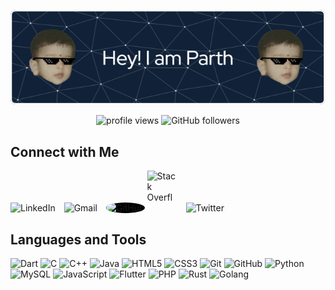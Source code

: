 <!-- Banner -->
<p align="center">
  <img src="https://github.com/sparth292/banner-img/blob/main/githubHeader.png" alt="GitHub Banner" />
</p>

<p align="center">
  <img src="https://komarev.com/ghpvc/?username=sparth292&label=Profile%20views&color=0e75b6&style=flat" alt="profile views" />
  <img src="https://img.shields.io/github/followers/sparth292?label=Followers&style=social" alt="GitHub followers" />
</p>




##  Connect with Me

<p align="left">
  <a href="https://www.linkedin.com/in/parthsalunke/" target="_blank" style="text-decoration: none;">
    <img src="https://img.icons8.com/color/48/000000/linkedin.png" alt="LinkedIn" style="display:inline-block; margin-right:10px;"/>
  </a>
  <a href="mailto:parth.salunke@somaiya.edu" target="_blank" style="text-decoration: none;">
    <img src="https://img.icons8.com/color/48/000000/gmail.png" alt="Gmail" style="display:inline-block; margin-right:10px;"/>
  </a>
  <a href="https://github.com/sparth292" target="_blank" style="text-decoration: none;">
    <img src="https://img.icons8.com/ios-glyphs/48/ffffff/github.png" alt="GitHub" style="display:inline-block; background-color:black; border-radius:50%;"/>
  </a>
  <a href="https://stackoverflow.com/users/30311240/parth-salunke" target="_blank" style="text-decoration: none;">
  <img src="https://cdn.jsdelivr.net/gh/devicons/devicon/icons/stackoverflow/stackoverflow-original.svg" alt="Stack Overflow" width="48" height="48" style="display:inline-block; margin-right:10px;" />
</a>
<a href="https://x.com/paajinextdoor" target="_blank" style="text-decoration: none;">
  <img src="https://img.icons8.com/color/48/000000/twitter--v1.png" alt="Twitter" style="display:inline-block; margin-right:10px;"/>
</a>




</p>

##  Languages and Tools

<p align="left">
  <img src="https://img.icons8.com/color/48/000000/dart.png" alt="Dart"/>
  <img src="https://img.icons8.com/color/48/000000/c-programming.png" alt="C"/>
  <img src="https://img.icons8.com/color/48/000000/c-plus-plus-logo.png" alt="C++"/>
  <img src="https://img.icons8.com/color/48/000000/java-coffee-cup-logo.png" alt="Java"/>
  <img src="https://img.icons8.com/color/48/000000/html-5.png" alt="HTML5"/>
  <img src="https://img.icons8.com/color/48/000000/css3.png" alt="CSS3"/>
  <img src="https://img.icons8.com/color/48/000000/git.png" alt="Git"/>
  <img src="https://img.icons8.com/material-outlined/48/ffffff/github.png" alt="GitHub"/>
  <img src="https://img.icons8.com/color/48/000000/python.png" alt="Python"/>
  <img src="https://img.icons8.com/ios-filled/50/4479A1/mysql-logo.png" alt="MySQL"/>
  <img src="https://img.icons8.com/color/48/000000/javascript.png" alt="JavaScript"/>
  <img src="https://img.icons8.com/color/48/000000/flutter.png" alt="Flutter"/>
  <img src="https://img.icons8.com/officel/48/000000/php-logo.png" alt="PHP"/>
  <img src="https://img.icons8.com/color/48/000000/rust-programming-language.png" alt="Rust"/>
  <img src="https://img.icons8.com/color/48/000000/golang.png" alt="Golang"/>  
</p>











